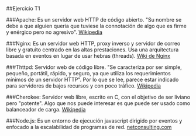 
##Ejercicio T1


###Apache:
Es un servidor web HTTP  de código abierto. "Su nombre se debe a que alguien quería que tuviese la connotación de algo que es firme y enérgico pero no agresivo".
[Wikipedia](https://es.wikipedia.org/wiki/Servidor_HTTP_Apache)

###Nginx:
 Es un servidor web HTTP, proxy inverso y servidor de correo libre y gratuito centrado en las altas prestaciones. Usa una arquitectura basada en eventos en lugar de usar hebras (threads).
 [Wiki de Nginx](https://www.nginx.com/resources/wiki/)

###Thttpd:
Servidor web de código libre. "Se caracteriza por ser simple, pequeño, portátil, rápido, y seguro, ya que utiliza los requerimientos mínimos de un servidor HTTP". Por lo que se lee, parece estar indicado para servidores de bajos recursos y con poco tráfico.
[Wikipedia](https://es.wikipedia.org/wiki/Thttpd)

###Cherokee:
Servidor web libre, escrito en C,  con el objetivo de ser liviano pero "potente".  Algo que nos puede interesar es que puede ser usado como balanceador de carga.
[Wikipedia](https://es.wikipedia.org/wiki/Cherokee_%28servidor_web%29)

###Node.js:
Es un entorno de ejecución javascript dirigido por eventos y enfocado a la escalabilidad de programas de red.
[netconsulting.com](http://www.netconsulting.es/blog/nodejs/) 